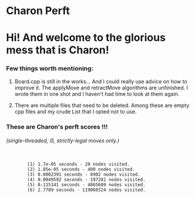 # Charon Perft
# Hi! And welcome to the glorious mess that is Charon!

### Few things worth mentioning:

<p>
 <ol>
  <li>
   <p>
Board.cpp is still in the works... And I could really use advice on how to improve it.
The applyMove and retractMove algorithms are unfinished. I wrote them in one shot and I 
haven't had time to look at them again.
   </p> 
  <li>
   <p>
There are multiple files that need to be deleted. Among these are empty cpp files and 
my crude List that I opted not to use.
   </p>
  </li> 
 </ol> 
</p>

### These are Charon's perft scores !!!
###### (single-threaded, i5, strictly-legal moves only.)


 <pre>
  <code>
        (1) 1.7e-05 seconds - 20 nodes visited.
        (2) 1.85e-05 seconds - 400 nodes visited.
        (3) 0.0002391 seconds - 8902 nodes visited.
        (4) 0.0049592 seconds - 197281 nodes visited.
        (5) 0.115141 seconds - 4865609 nodes visited.
        (6) 2.7789 seconds - 119060324 nodes visited.
 </code>
</pre> 
